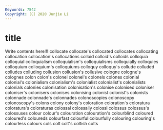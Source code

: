 ```yaml
---
Keywords: 7842
Copyright: (C) 2020 Junjie Li
---
```


# title

Write contents here!!!
collocate 
collocate's
collocated 
collocates 
collocating 
collocation 
collocation's 
collocations 
colloid 
colloid's 
colloids 
colloquia
colloquial 
colloquialism 
colloquialism's 
colloquialisms 
colloquially 
colloquies 
colloquium 
colloquium's 
colloquiums 
colloquy
colloquy's 
collude 
colluded 
colludes 
colluding 
collusion 
collusion's 
collusive 
cologne 
cologne's
colognes 
colon 
colon's 
colonel 
colonel's 
colonels 
colones 
colonial 
colonial's 
colonialism
colonialism's 
colonialist 
colonialist's 
colonialists 
colonials 
colonies 
colonisation 
colonisation's 
colonise 
colonised
coloniser 
coloniser's 
colonisers 
colonises 
colonising 
colonist 
colonist's 
colonists 
colonnade 
colonnade's
colonnades 
colonoscopies 
colonoscopy 
colonoscopy's 
colons 
colony 
colony's 
coloration 
coloration's 
coloratura
coloratura's 
coloraturas 
colossal 
colossally 
colossi 
colossus 
colossus's 
colossuses 
colour 
colour's
colouration 
colouration's 
colourblind 
coloured 
coloured's 
coloureds 
colourfast 
colourful 
colourfully 
colouring
colouring's 
colourless 
colours 
cols 
colt 
colt's 
coltish 
colts 
